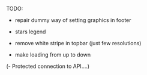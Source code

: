 TODO:

- repair dummy way of setting graphics in footer
- stars legend
- remove white stripe in topbar (just few resolutions)

- make loading from up to down

(- Protected connection to API....)
